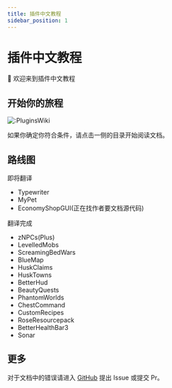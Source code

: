 ```yaml
---
title: 插件中文教程
sidebar_position: 1
---
```


# 插件中文教程

👋 欢迎来到插件中文教程


## 开始你的旅程

![:PluginsWiki](https://count.kjchmc.cn/get/@:PluginWiki)

如果你确定你符合条件，请点击一侧的目录开始阅读文档。

## 路线图

即将翻译

* Typewriter
* MyPet
* EconomyShopGUI(正在找作者要文档源代码)

翻译完成

* zNPCs(Plus)
* LevelledMobs
* ScreamingBedWars
* BlueMap
* HuskClaims
* HuskTowns
* BetterHud
* BeautyQuests
* PhantomWorlds
* ChestCommand
* CustomRecipes
* RoseResourcepack
* BetterHealthBar3
* Sonar

## 更多

对于文档中的错误请进入 [GitHub](https://github.com/8aka-Team/PluginsWiki) 提出 Issue 或提交 Pr。
